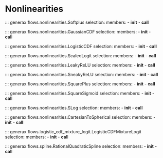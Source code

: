# Nonlinearities

::: generax.flows.nonlinearities.Softplus
    selection:
        members:
            - __init__
            - __call__

::: generax.flows.nonlinearities.GaussianCDF
    selection:
        members:
            - __init__
            - __call__

::: generax.flows.nonlinearities.LogisticCDF
    selection:
        members:
            - __init__
            - __call__

::: generax.flows.nonlinearities.ScaledLogit
    selection:
        members:
            - __init__
            - __call__

::: generax.flows.nonlinearities.LeakyReLU
    selection:
        members:
            - __init__
            - __call__

::: generax.flows.nonlinearities.SneakyReLU
    selection:
        members:
            - __init__
            - __call__

::: generax.flows.nonlinearities.SquarePlus
    selection:
        members:
            - __init__
            - __call__

::: generax.flows.nonlinearities.SquareSigmoid
    selection:
        members:
            - __init__
            - __call__

::: generax.flows.nonlinearities.SLog
    selection:
        members:
            - __init__
            - __call__

::: generax.flows.nonlinearities.CartesianToSpherical
    selection:
        members:
            - __init__
            - __call__

::: generax.flows.logistic_cdf_mixture_logit.LogisticCDFMixtureLogit
    selection:
        members:
            - __init__
            - __call__

::: generax.flows.spline.RationalQuadraticSpline
    selection:
        members:
            - __init__
            - __call__
